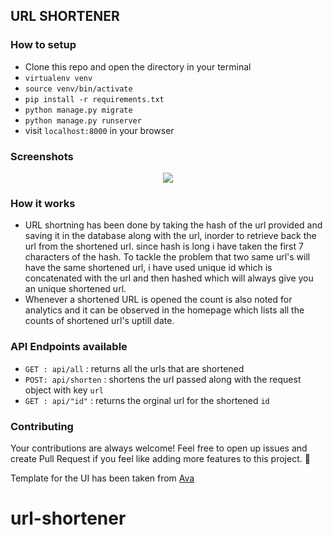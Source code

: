 ## URL SHORTENER

### How to setup
- Clone this repo and open the directory in your terminal
- `virtualenv venv`
- `source venv/bin/activate`
- `pip install -r requirements.txt`
- `python manage.py migrate`
- `python manage.py runserver`
- visit `localhost:8000` in your browser

### Screenshots
<p align="center"> 
<img src="https://github.com/aswinzz/url-shortner/blob/master/ss.png" />
</p>

### How it works
- URL shortning has been done by taking the hash of the url provided and saving it in the database along with the url, inorder to retrieve back the url from the shortened url. since hash is long i have taken the first 7 characters of the hash. To tackle the problem that two same url's will have the same shortened url, i have used unique id which is concatenated with the url and then hashed which will always give you an unique shortened url.
- Whenever a shortened URL is opened the count is also noted for analytics and it can be observed in the homepage which lists all the counts of shortened url's uptill date.

### API Endpoints available
- `GET : api/all` : returns all the urls that are shortened
- `POST: api/shorten` : shortens the url passed along with the request object with key `url`
- `GET : api/"id"` : returns the orginal url for the shortened `id`

### Contributing
Your contributions are always welcome! Feel free to open up issues and create Pull Request if you feel like adding more features to this project. 🎉

Template for the UI has been taken from [Ava](https://onepagelove.com/ava)
# url-shortener
